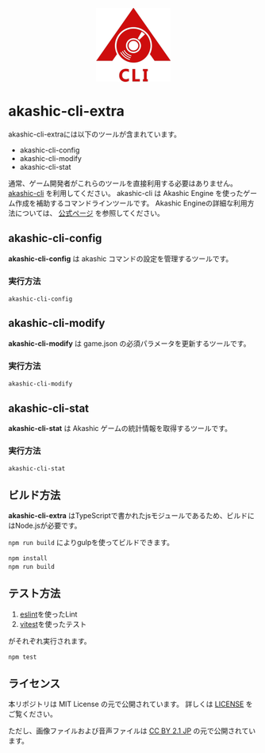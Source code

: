 <p align="center">
  <img src="https://github.com/akashic-games/akashic-cli/blob/main/img/akashic-cli.png"/>
</p>

# akashic-cli-extra
akashic-cli-extraには以下のツールが含まれています。
* akashic-cli-config
* akashic-cli-modify
* akashic-cli-stat

通常、ゲーム開発者がこれらのツールを直接利用する必要はありません。
[akashic-cli](https://github.com/akashic-games/akashic-cli) を利用してください。
akashic-cli は Akashic Engine を使ったゲーム作成を補助するコマンドラインツールです。
Akashic Engineの詳細な利用方法については、 [公式ページ](https://akashic-games.github.io/) を参照してください。

## akashic-cli-config

**akashic-cli-config** は akashic コマンドの設定を管理するツールです。

### 実行方法

```
akashic-cli-config
```

## akashic-cli-modify

**akashic-cli-modify** は game.json の必須パラメータを更新するツールです。

### 実行方法

```
akashic-cli-modify
```

## akashic-cli-stat

**akashic-cli-stat** は Akashic ゲームの統計情報を取得するツールです。

### 実行方法

```
akashic-cli-stat
```

## ビルド方法

**akashic-cli-extra** はTypeScriptで書かれたjsモジュールであるため、ビルドにはNode.jsが必要です。

`npm run build` によりgulpを使ってビルドできます。

```sh
npm install
npm run build
```

## テスト方法

1. [eslint](https://eslint.org/ "eslint")を使ったLint
2. [vitest](https://vitest.dev/ "vitest")を使ったテスト

がそれぞれ実行されます。

```sh
npm test
```

## ライセンス
本リポジトリは MIT License の元で公開されています。
詳しくは [LICENSE](https://github.com/akashic-games/akashic-cli/blob/main/LICENSE) をご覧ください。

ただし、画像ファイルおよび音声ファイルは
[CC BY 2.1 JP](https://creativecommons.org/licenses/by/2.1/jp/) の元で公開されています。
